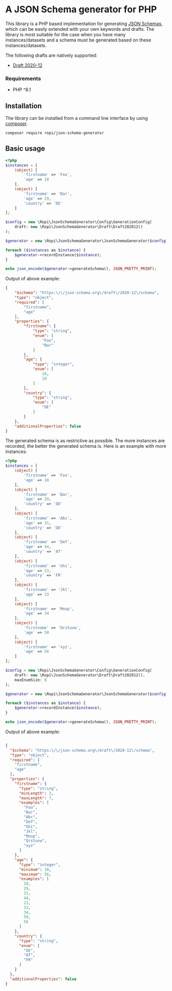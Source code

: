# A JSON Schema generator for PHP

This library is a PHP based implementation for generating [JSON Schemas](https://json-schema.org/), which can be easily extended with your own keywords and drafts.
The library is most suitable for the case when you have many instances/datasets and a schema must be generated based on these instances/datasets.

The following drafts are natively supported:
* [Draft 2020-12](https://json-schema.org/draft/2020-12/json-schema-validation.html)

### Requirements
* PHP ^8.1
## Installation
The library can be installed from a command line interface by using [composer](https://getcomposer.org/).

```
composer require ropi/json-schema-generator
```

## Basic usage
```php
<?php
$instances = [
    (object) [
        'firstname' => 'Foo',
        'age' => 18
    ],
    (object) [
        'firstname' => 'Bar',
        'age' => 29,
        'country' => 'DE'
    ]
];

$config = new \Ropi\JsonSchemaGenerator\Config\GenerationConfig(
    draft: new \Ropi\JsonSchemaGenerator\Draft\Draft202012()
);

$generator = new \Ropi\JsonSchemaGenerator\JsonSchemaGenerator($config);

foreach ($instances as $instance) {
    $generator->recordInstance($instance);
}

echo json_encode($generator->generateSchema(), JSON_PRETTY_PRINT);
```
Output of above example: 
```json
{
    "$schema": "https:\/\/json-schema.org\/draft\/2020-12\/schema",
    "type": "object",
    "required": [
        "firstname",
        "age"
    ],
    "properties": {
        "firstname": {
            "type": "string",
            "enum": [
                "Foo",
                "Bar"
            ]
        },
        "age": {
            "type": "integer",
            "enum": [
                18,
                29
            ]
        },
        "country": {
            "type": "string",
            "enum": [
                "DE"
            ]
        }
    },
    "additionalProperties": false
}
```
The generated schema is as restrictive as possible. The more instances are recorded, the better the generated schema is.
Here is an example with more instances:
```php
<?php
$instances = [
    (object) [
        'firstname' => 'Foo',
        'age' => 18
    ],
    (object) [
        'firstname' => 'Bar',
        'age' => 29,
        'country' => 'DE'
    ],
    (object) [
        'firstname' => 'Abc',
        'age' => 31,
        'country' => 'DE'
    ],
    (object) [
        'firstname' => 'Def',
        'age' => 44,
        'country' => 'AT'
    ],
    (object) [
        'firstname' => 'Ghi',
        'age' => 23,
        'country' => 'FR'
    ],
    (object) [
        'firstname' => 'Jkl',
        'age' => 33
    ],
    (object) [
        'firstname' => 'Mnop',
        'age' => 34
    ],
    (object) [
        'firstname' => 'Qrstuvw',
        'age' => 50
    ],
    (object) [
        'firstname' => 'xyz',
        'age' => 56
    ]
];

$config = new \Ropi\JsonSchemaGenerator\Config\GenerationConfig(
    draft: new \Ropi\JsonSchemaGenerator\Draft\Draft202012(),
    maxEnumSize: 8
);

$generator = new \Ropi\JsonSchemaGenerator\JsonSchemaGenerator($config);

foreach ($instances as $instance) {
    $generator->recordInstance($instance);
}

echo json_encode($generator->generateSchema(), JSON_PRETTY_PRINT);
```
Output of above example:
```json

{
  "$schema": "https:\/\/json-schema.org\/draft\/2020-12\/schema",
  "type": "object",
  "required": [
    "firstname",
    "age"
  ],
  "properties": {
    "firstname": {
      "type": "string",
      "minLength": 3,
      "maxLength": 7,
      "examples": [
        "Foo",
        "Bar",
        "Abc",
        "Def",
        "Ghi",
        "Jkl",
        "Mnop",
        "Qrstuvw",
        "xyz"
      ]
    },
    "age": {
      "type": "integer",
      "minimum": 18,
      "maximum": 56,
      "examples": [
        18,
        29,
        31,
        44,
        23,
        33,
        34,
        50,
        56
      ]
    },
    "country": {
      "type": "string",
      "enum": [
        "DE",
        "AT",
        "FR"
      ]
    }
  },
  "additionalProperties": false
}
```
